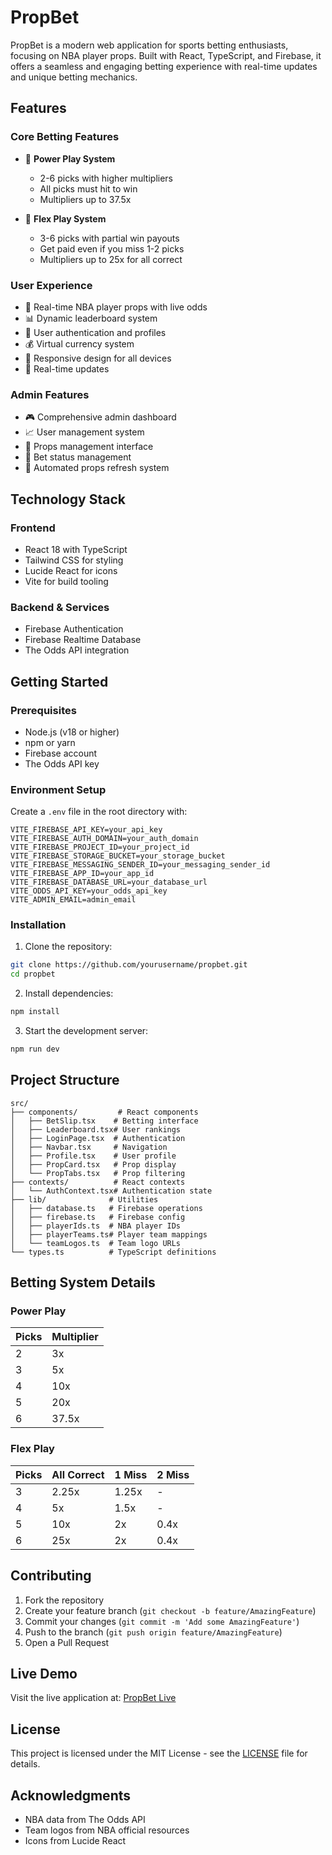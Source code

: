 # PropBet

PropBet is a modern web application for sports betting enthusiasts, focusing on NBA player props. Built with React, TypeScript, and Firebase, it offers a seamless and engaging betting experience with real-time updates and unique betting mechanics.

## Features

### Core Betting Features
- 🎯 **Power Play System**
  - 2-6 picks with higher multipliers
  - All picks must hit to win
  - Multipliers up to 37.5x

- 💪 **Flex Play System**
  - 3-6 picks with partial win payouts
  - Get paid even if you miss 1-2 picks
  - Multipliers up to 25x for all correct

### User Experience
- 🏀 Real-time NBA player props with live odds
- 📊 Dynamic leaderboard system
- 👤 User authentication and profiles
- 💰 Virtual currency system
- 📱 Responsive design for all devices
- 🔄 Real-time updates

### Admin Features
- 🎮 Comprehensive admin dashboard
- 📈 User management system
- 🎲 Props management interface
- 💼 Bet status management
- 🔄 Automated props refresh system

## Technology Stack

### Frontend
- React 18 with TypeScript
- Tailwind CSS for styling
- Lucide React for icons
- Vite for build tooling

### Backend & Services
- Firebase Authentication
- Firebase Realtime Database
- The Odds API integration

## Getting Started

### Prerequisites
- Node.js (v18 or higher)
- npm or yarn
- Firebase account
- The Odds API key

### Environment Setup
Create a `.env` file in the root directory with:
```env
VITE_FIREBASE_API_KEY=your_api_key
VITE_FIREBASE_AUTH_DOMAIN=your_auth_domain
VITE_FIREBASE_PROJECT_ID=your_project_id
VITE_FIREBASE_STORAGE_BUCKET=your_storage_bucket
VITE_FIREBASE_MESSAGING_SENDER_ID=your_messaging_sender_id
VITE_FIREBASE_APP_ID=your_app_id
VITE_FIREBASE_DATABASE_URL=your_database_url
VITE_ODDS_API_KEY=your_odds_api_key
VITE_ADMIN_EMAIL=admin_email
```

### Installation

1. Clone the repository:
```bash
git clone https://github.com/yourusername/propbet.git
cd propbet
```

2. Install dependencies:
```bash
npm install
```

3. Start the development server:
```bash
npm run dev
```

## Project Structure

```
src/
├── components/         # React components
│   ├── BetSlip.tsx    # Betting interface
│   ├── Leaderboard.tsx# User rankings
│   ├── LoginPage.tsx  # Authentication
│   ├── Navbar.tsx     # Navigation
│   ├── Profile.tsx    # User profile
│   ├── PropCard.tsx   # Prop display
│   └── PropTabs.tsx   # Prop filtering
├── contexts/          # React contexts
│   └── AuthContext.tsx# Authentication state
├── lib/              # Utilities
│   ├── database.ts   # Firebase operations
│   ├── firebase.ts   # Firebase config
│   ├── playerIds.ts  # NBA player IDs
│   ├── playerTeams.ts# Player team mappings
│   └── teamLogos.ts  # Team logo URLs
└── types.ts          # TypeScript definitions
```

## Betting System Details

### Power Play
| Picks | Multiplier |
|-------|------------|
| 2     | 3x         |
| 3     | 5x         |
| 4     | 10x        |
| 5     | 20x        |
| 6     | 37.5x      |

### Flex Play
| Picks | All Correct | 1 Miss | 2 Miss |
|-------|-------------|---------|---------|
| 3     | 2.25x      | 1.25x   | -       |
| 4     | 5x         | 1.5x    | -       |
| 5     | 10x        | 2x      | 0.4x    |
| 6     | 25x        | 2x      | 0.4x    |

## Contributing

1. Fork the repository
2. Create your feature branch (`git checkout -b feature/AmazingFeature`)
3. Commit your changes (`git commit -m 'Add some AmazingFeature'`)
4. Push to the branch (`git push origin feature/AmazingFeature`)
5. Open a Pull Request

## Live Demo

Visit the live application at: [PropBet Live](https://fanciful-snickerdoodle-fbe99e.netlify.app)

## License

This project is licensed under the MIT License - see the [LICENSE](LICENSE) file for details.

## Acknowledgments

- NBA data from The Odds API
- Team logos from NBA official resources
- Icons from Lucide React